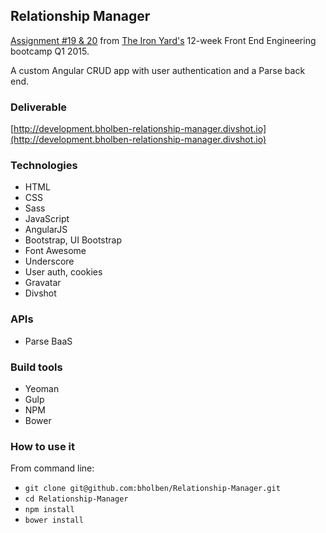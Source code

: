 
## Relationship Manager

[Assignment #19 & 20](https://github.com/tiy-atl-js-q1-2015/Assignments) from [The Iron Yard's](http://theironyard.com/locations/atlanta/) 12-week Front End Engineering bootcamp Q1 2015.

A custom Angular CRUD app with user authentication and a Parse back end.

### Deliverable
[http://development.bholben-relationship-manager.divshot.io](http://development.bholben-relationship-manager.divshot.io)

### Technologies
  * HTML
  * CSS
  * Sass
  * JavaScript
  * AngularJS
  * Bootstrap, UI Bootstrap
  * Font Awesome
  * Underscore
  * User auth, cookies
  * Gravatar
  * Divshot

### APIs
  * Parse BaaS

### Build tools
  * Yeoman
  * Gulp
  * NPM
  * Bower

### How to use it

From command line:
  * `git clone git@github.com:bholben/Relationship-Manager.git`
  * `cd Relationship-Manager`
  * `npm install`
  * `bower install`

